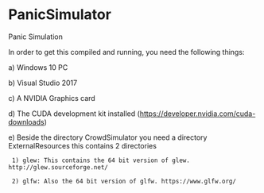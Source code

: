 # PanicSimulator


Panic Simulation

In order to get this compiled and running, you need the following things:

a) Windows 10 PC

b) Visual Studio 2017

c) A NVIDIA Graphics card

d) The CUDA development kit installed (https://developer.nvidia.com/cuda-downloads)

e) Beside the directory CrowdSimulator you need a directory ExternalResources this contains 2 directories

     1) glew: This contains the 64 bit version of glew. http://glew.sourceforge.net/

     2) glfw: Also the 64 bit version of glfw. https://www.glfw.org/
